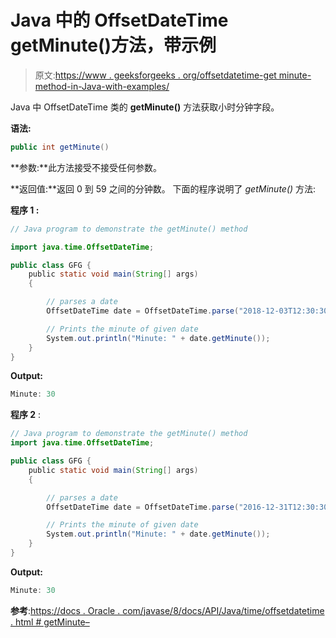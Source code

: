 # Java 中的 OffsetDateTime getMinute()方法，带示例

> 原文:[https://www . geeksforgeeks . org/offsetdatetime-get minute-method-in-Java-with-examples/](https://www.geeksforgeeks.org/offsetdatetime-getminute-method-in-java-with-examples/)

Java 中 OffsetDateTime 类的 **getMinute()** 方法获取小时分钟字段。

**语法:**

```java
public int getMinute()

```

**参数:**此方法接受不接受任何参数。

**返回值:**返回 0 到 59 之间的分钟数。
下面的程序说明了 *getMinute()* 方法:

**程序 1 :**

```java
// Java program to demonstrate the getMinute() method

import java.time.OffsetDateTime;

public class GFG {
    public static void main(String[] args)
    {

        // parses a date
        OffsetDateTime date = OffsetDateTime.parse("2018-12-03T12:30:30+01:00");

        // Prints the minute of given date
        System.out.println("Minute: " + date.getMinute());
    }
}
```

**Output:**

```java
Minute: 30

```

**程序 2** :

```java
// Java program to demonstrate the getMinute() method
import java.time.OffsetDateTime;

public class GFG {
    public static void main(String[] args)
    {

        // parses a date
        OffsetDateTime date = OffsetDateTime.parse("2016-12-31T12:30:30+05:00");

        // Prints the minute of given date
        System.out.println("Minute: " + date.getMinute());
    }
}
```

**Output:**

```java
Minute: 30

```

**参考**:[https://docs . Oracle . com/javase/8/docs/API/Java/time/offsetdatetime . html # getMinute–](https://docs.oracle.com/javase/8/docs/api/java/time/OffsetDateTime.html#getMinute--)